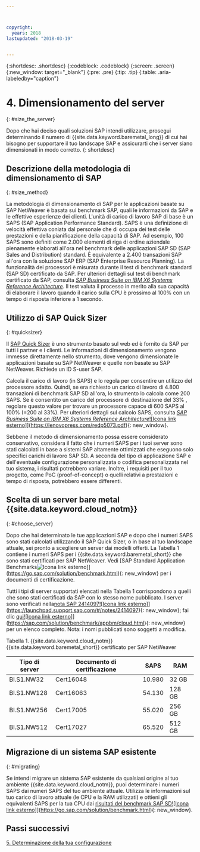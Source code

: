```yaml
---



copyright:
  years: 2018
lastupdated: "2018-03-19"


---
```


{:shortdesc: .shortdesc}
{:codeblock: .codeblock}
{:screen: .screen}
{:new_window: target="_blank"}
{:pre: .pre}
{:tip: .tip}
{:table: .aria-labeledby="caption"}


# 4. Dimensionamento del server
{: #size_the_server}

Dopo che hai deciso quali soluzioni SAP intendi utilizzare, prosegui determinando il numero di {{site.data.keyword.baremetal_long}} di cui hai bisogno per supportare il tuo landscape SAP e assicurarti che i server siano dimensionati in modo corretto.
{: shortdesc}

## Descrizione della metodologia di dimensionamento di SAP
{: #size_method}

La metodologia di dimensionamento di SAP per le applicazioni basate su SAP NetWeaver è basata sui benchmark SAP, quali le informazioni da SAP e le effettive esperienze dei clienti. L'unità di carico di lavoro SAP di base è un SAPS (SAP Application Performance Standard). SAPS è una definizione di velocità effettiva coniata dal personale che di occupa dei test delle prestazioni e della pianificazione della capacità di SAP. Ad esempio, 100 SAPS sono definiti come 2.000 elementi di riga di ordine aziendale pienamente elaborati all'ora nel benchmark delle applicazioni SAP SD (SAP Sales and Distribution) standard. È equivalente a 2.400 transazioni SAP all'ora con la soluzione SAP ERP (SAP Enterprise Resource Planning). La funzionalità dei processori è misurata durante il test di benchmark standard (SAP SD) certificato da SAP. Per ulteriori dettagli sul test di benchmark certificato da SAP, consulta [*SAP Business Suite on IBM X6 Systems Reference Architecture*](https://lenovopress.com/redp5073.pdf). Il test valuta il processo in merito alla sua capacità di elaborare il lavoro quando il carico sulla CPU è prossimo al 100% con un tempo di risposta inferiore a 1 secondo.

## Utilizzo di SAP Quick Sizer
{: #quicksizer}
  
Il [SAP Quick Sizer](https://service.sap.com/quicksizer) è uno strumento basato sul web ed è fornito da SAP per tutti i partner e i clienti. Le informazioni di dimensionamento vengono immesse direttamente nello strumento, dove vengono dimensionate le applicazioni basate su SAP NetWeaver e quelle non basate su SAP NetWeaver. Richiede un ID S-user SAP.
  
Calcola il carico di lavoro (in SAPS) e lo regola per consentire un utilizzo del processore adatto. Quindi, se era richiesto un carico di lavoro di 4.800 transazioni di benchmark SAP SD all'ora, lo strumento lo calcola come 200 SAPS. Se è consentito un carico del processore di destinazione del 33% , regolare questo valore per trovare un processore capace di 600 SAPS al 100% (=200 al 33%). Per ulteriori dettagli sul calcolo SAPS, consulta [*SAP Business Suite on IBM X6 Systems Reference Architecture*![Icona link esterno]](../../icons/launch-glyph.svg "Icona link esterno")](https://lenovopress.com/redp5073.pdf){: new_window}.

Sebbene il metodo di dimensionamento possa essere considerato conservativo, considera il fatto che i numeri SAPS per i tuoi server sono stati calcolati in base a sistemi SAP altamente ottimizzati che eseguono solo specifici carichi di lavoro SAP SD. A seconda del tipo di applicazione SAP e dell'eventuale configurazione personalizzata o codifica personalizzata nel tuo sistema, i risultati potrebbero variare. Inoltre, i requisiti per il tuo progetto, come PoC (proof-of-concept) o quelli relativi a prestazioni e tempo di risposta, potrebbero essere differenti.

## Scelta di un server bare metal {{site.data.keyword.cloud_notm}}
{: #choose_server}

Dopo che hai determinato le tue applicazioni SAP e dopo che i numeri SAPS sono stati calcolati utilizzando il SAP Quick Sizer, o in base al tuo landscape attuale, sei pronto a scegliere un server dai modelli offerti. La Tabella 1 contiene i numeri SAPS per i {{site.data.keyword.baremetal_short}} che sono stati certificati per SAP NetWeaver. Vedi [SAP Standard Application Benchmarks![Icona link esterno](../../icons/launch-glyph.svg "Icona link esterno")]](https://go.sap.com/solution/benchmark.html){: new_window} per i documenti di certificazione. 

Tutti i tipi di server supportati elencati nella Tabella 1 corrispondono a quelli che sono stati certificati da SAP con lo stesso nome pubblicato. I server sono verificati nella[nota SAP 2414097![Icona link esterno]](../../icons/launch-glyph.svg "Icona link esterno")](https://launchpad.support.sap.com/#/notes/2414097){: new_window}; fai clic [qui![Icona link esterno]](../../icons/launch-glyph.svg "Icona link esterno")](https://sap.com/solution/benchmark/appbm/cloud.html){: new_window} per un elenco completo. Nota: i nomi pubblicati sono soggetti a modifica.

Tabella 1. {{site.data.keyword.cloud_notm}} {{site.data.keyword.baremetal_short}} certificato per SAP NetWeaver

| Tipo di server | Documento di certificazione | SAPS | RAM |
| --- | --- | --- | --- |
| BI.S1.NW32 | Cert16048 | 10.980 | 32 GB |
| BI.S1.NW128 | Cert16063 | 54.130 | 128 GB |
| BI.S1.NW256 | Cert17005 | 55.020 | 256 GB |
| BI.S1.NW512 | Cert17027 | 65.520 | 512 GB |

## Migrazione di un sistema SAP esistente 
{: #migrating}

Se intendi migrare un sistema SAP esistente da qualsiasi origine al tuo ambiente {{site.data.keyword.cloud_notm}}, puoi determinare i numeri SAPS dai numeri SAPS del tuo ambiente attuale. Utilizza le informazioni sul tuo carico di lavoro attuale (le CPU e la RAM utilizzati) e ottieni gli equivalenti SAPS per la tua CPU dai [risultati del benchmark SAP SD![Icona link esterno]](../../icons/launch-glyph.svg "Icona link esterno")](https://go.sap.com/solution/benchmark.html){: new_window}.

## Passi successivi

 [5. Determinazione della tua configurazione](/docs/infrastructure/sap-netweaver/sap-determine-configuration.html)
